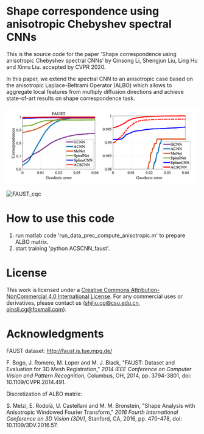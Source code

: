 # Shape correspondence using anisotropic Chebyshev spectral CNNs

This is the source code for the paper 'Shape correspondence using anisotropic Chebyshev spectral CNNs' by Qinsong Li, Shengjun Liu, Ling Hu and Xinru Liu. accepted by CVPR 2020.

In this paper, we extend the spectral CNN to an anisotropic case based on the anisotropic Laplace-Beltrami Operator (ALBO) which allows to aggregate local features from multiply diffusion directions and achieve state-of-art results on shape correspondence task.

![FAUST_cqc](https://github.com/GCVGroup/ACSCNN/blob/master/figs/FAUST_cqc.png)

![FAUST_cqc](https://github.com/GCVGroup/ACSCNN/blob/master/figs/faust_transfer_errs.png)

# How to use this code

1. run matlab code 'run_data_prec_compute_anisotropic.m' to prepare ALBO matrix.
2. start training 'python ACSCNN_faust'.

# License 

This work is licensed under a [Creative Commons Attribution-NonCommercial 4.0 International License](http://creativecommons.org/licenses/by-nc/4.0/). For any commercial uses or derivatives, please contact us (shjliu.cg@csu.edu.cn, qinsli.cg@foxmail.com).

# Acknowledgments

FAUST dataset: http://faust.is.tue.mpg.de/

F. Bogo, J. Romero, M. Loper and M. J. Black, "FAUST: Dataset and Evaluation for 3D Mesh Registration," *2014 IEEE Conference on Computer Vision and Pattern Recognition*, Columbus, OH, 2014, pp. 3794-3801, doi: 10.1109/CVPR.2014.491.

Discretization of ALBO matrix:  

S. Melzi, E. Rodolà, U. Castellani and M. M. Bronstein, "Shape Analysis with Anisotropic Windowed Fourier Transform," *2016 Fourth International Conference on 3D Vision (3DV)*, Stanford, CA, 2016, pp. 470-478, doi: 10.1109/3DV.2016.57.
